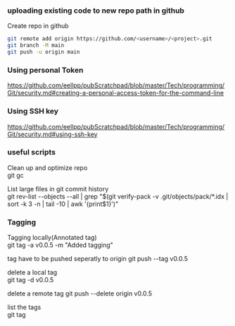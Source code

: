 

### uploading existing code to new repo path in github

Create repo in github

``` bash
git remote add origin https://github.com/<username>/<project>.git
git branch -M main
git push -u origin main
```

### Using personal Token
https://github.com/eellpp/pubScratchpad/blob/master/Tech/programming/Git/security.md#creating-a-personal-access-token-for-the-command-line   

### Using SSH key
https://github.com/eellpp/pubScratchpad/blob/master/Tech/programming/Git/security.md#using-ssh-key  

### useful scripts
Clean up and optimize repo  
git gc  

List large files in git commit history  
git rev-list --objects --all | grep "$(git verify-pack -v .git/objects/pack/*.idx | sort -k 3 -n | tail -10 | awk '{print$1}')"  

### Tagging
Tagging locally(Annotated tag)  
git tag -a v0.0.5 -m "Added tagging"  

tag have to be pushed seperatly to origin
git push --tag v0.0.5  

delete a local tag  
git tag -d v0.0.5  

delete a remote tag
git push --delete origin v0.0.5  

list the tags  
git tag  





